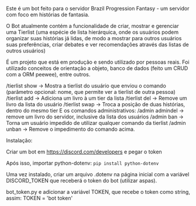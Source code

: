 Este é um bot feito para o servidor Brazil Progression Fantasy - um servidor com foco em histórias de fantasia.

O Bot atualmente contém a funcionalidade de criar, mostrar e gerenciar uma Tierlist (uma espécie de lista hierárquica, onde os usuários podem organizar suas histórias já lidas, de modo a mostrar para outros usuários suas preferências, criar debates e ver recomendações através das listas de outros usuários)

É um projeto que está em produção e sendo utilizado por pessoas reais. Foi utilizado conceitos de orientação a objeto, banco de dados (feito um CRUD com a ORM peewee), entre outros.

/tierlist show -> Mostra a tierlist do usuário que enviou o comando (parâmetro opcional: nome, que permite ver a tierlist de outra pessoa)
/tierlist add -> Adiciona um livro à um tier da lista
/tierlist del -> Remove um livro da lista do usuário
/tierlist swap -> Troca a posição de duas histórias, dentro do mesmo tier
E os comandos administrativos:
/admin admindel -> remove um livro do servidor, inclusive da lista dos usuários
/admin ban -> Torna um usuário impedido de utilizar qualquer comando da tierlist
/admin unban -> Remove o impedimento do comando acima.

Instalação:

Criar um bot em https://discord.com/developers e pegar o token

Após isso, importar python-dotenv: `pip install python-dotenv`

Uma vez instalado, criar um arquivo .dotenv na página inicial com a variável DISCORD_TOKEN que receberá o token do bot (utilizar aspas).

bot_token.py e adicionar a variável TOKEN, que recebe o token como string, assim: TOKEN = 'bot token'
